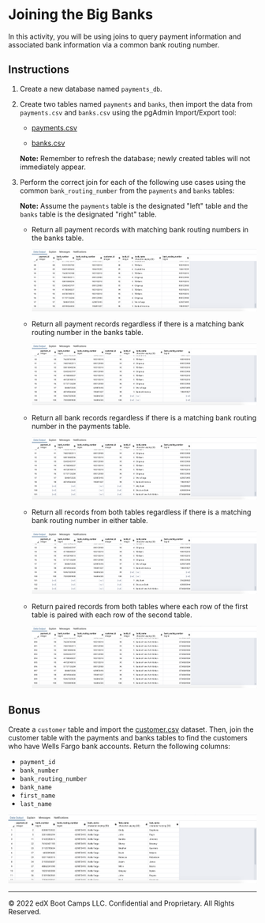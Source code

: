 # Joining the Big Banks

In this activity, you will be using joins to query payment information and associated bank information via a common bank routing number.

## Instructions

1. Create a new database named `payments_db`.

2. Create two tables named `payments` and `banks`, then import the data from `payments.csv` and `banks.csv` using the pgAdmin Import/Export tool:

    * [payments.csv](Resources/payments.csv)

    * [banks.csv](Resources/banks.csv)

    **Note:** Remember to refresh the database; newly created tables will not immediately appear.

3. Perform the correct join for each of the following use cases using the common `bank_routing_number` from the `payments` and `banks` tables:

    **Note:** Assume the `payments` table is the designated "left" table and the `banks` table is the designated "right" table.

    * Return all payment records with matching bank routing numbers in the banks table.

      ![stu-inner-join](Images/stu-inner-join.png)

    * Return all payment records regardless if there is a matching bank routing number in the banks table.

      ![stu-left-join](Images/stu-left-join.png)

    * Return all bank records regardless if there is a matching bank routing number in the payments table.

      ![stu-right-join](Images/stu-right-join.png)

    * Return all records from both tables regardless if there is a matching bank routing number in either table.

      ![stu-full-outer-join](Images/stu-full-outer-join.png)

    * Return paired records from both tables where each row of the first table is paired with each row of the second table.

      ![cross-join](Images/stu-cross-join.png)

## Bonus

Create a `customer` table and import the [customer.csv](Resources/customer.csv) dataset. Then, join the customer table with the payments and banks tables to find the customers who have Wells Fargo bank accounts. Return the following columns:

* `payment_id`
* `bank_number`
* `bank_routing_number`
* `bank_name`
* `first_name`
* `last_name`

![stu-join-challenge](Images/stu-join-challenge.png)

---

© 2022 edX Boot Camps LLC. Confidential and Proprietary. All Rights Reserved.
